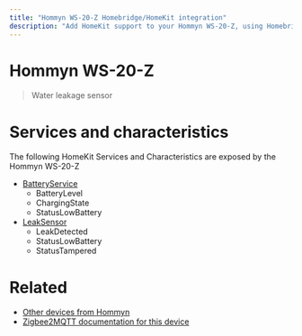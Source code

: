 ```yaml
---
title: "Hommyn WS-20-Z Homebridge/HomeKit integration"
description: "Add HomeKit support to your Hommyn WS-20-Z, using Homebridge, Zigbee2MQTT and homebridge-z2m."
---
```

<!---
This file has been GENERATED using src/docgen/docgen.ts
DO NOT EDIT THIS FILE MANUALLY!
-->
# Hommyn WS-20-Z
> Water leakage sensor


# Services and characteristics
The following HomeKit Services and Characteristics are exposed by
the Hommyn WS-20-Z

* [BatteryService](../../battery.md)
  * BatteryLevel
  * ChargingState
  * StatusLowBattery
* [LeakSensor](../../sensors.md)
  * LeakDetected
  * StatusLowBattery
  * StatusTampered


# Related
* [Other devices from Hommyn](../index.md#hommyn)
* [Zigbee2MQTT documentation for this device](https://www.zigbee2mqtt.io/devices/WS-20-Z.html)